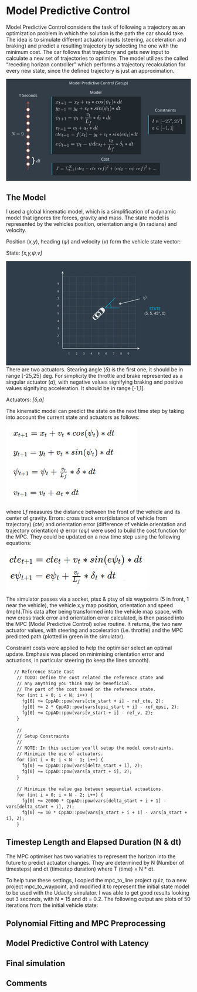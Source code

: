 
# Model Predictive Control
Model Predictive Control considers the task of following a trajectory as an optimization problem in which the solution is the path the car should take. The idea is to simulate different actuator inputs (steering, acceleration and braking) and predict a resulting trajectory by selecting the one with the minimum cost. The car follows that trajectory and gets new input to calculate a new set of trajectories to optimize. The model utilizes the called “receding horizon controller” which performs a trajectory recalculation for every new state, since the defined trajectory is just an approximation.

![Image of MPC](images/mpc.png)

## The Model
I used a global kinematic model, which is a simplification of a dynamic model that ignores tire forces, gravity and mass.
The state model is represented by the vehicles position, orientation angle (in radians) and velocity.

Position (_x,y_), heading (_ψ_) and velocity (_v_) form the vehicle state vector:

State: _[x,y,ψ,v]_

![Image of The Model](images/themodel.png)
There are two actuators. Stearing angle (_δ_) is the first one, it should be in range [-25,25] deg. For simplicity the throttle and brake represented as a singular actuator (_a_), with negative values signifying braking and positive values signifying acceleration. It should be in range [-1,1].

Actuators: _[δ,a]_

The kinematic model can predict the state on the next time step by taking into account the current state and actuators as follows:

![Kinematic model](images/eq1.png)

where _Lf_ measures the distance between the front of the vehicle and its center of gravity. 
Errors: cross track error(distance of vehicle from trajectory) (_cte_) and orientation error (difference of vehicle orientation and trajectory orientation) _ψ_ error (_eψ_) were used to build the cost function for the MPC. They could be updated on a new time step using the following equations:

![Errors update model](images/eq2.png)

The simulator passes via a socket, ptsx & ptsy of six waypoints (5 in front, 1 near the vehicle), the vehicle x,y map position, orientation and speed (mph).This data after being transformed into the vehicle map space, with new cross track error and orientation error calculated, is then passed into the MPC (Model Predictive Control) solve routine. It returns, the two new actuator values, with steering and acceleration (i.e. throttle) and the MPC predicted path (plotted in green in the simulator).

Constraint costs were applied to help the optimiser select an optimal update. Emphasis was placed on minimising orientation error and actuations, in particular steering (to keep the lines smooth).

```   
   // Reference State Cost
    // TODO: Define the cost related the reference state and
    // any anything you think may be beneficial.
    // The part of the cost based on the reference state.
    for (int i = 0; i < N; i++) {
      fg[0] += CppAD::pow(vars[cte_start + i] - ref_cte, 2);
      fg[0] += 2 * CppAD::pow(vars[epsi_start + i] - ref_epsi, 2);
      fg[0] += CppAD::pow(vars[v_start + i] - ref_v, 2);
    }

    //
    // Setup Constraints
    //
    // NOTE: In this section you'll setup the model constraints.
    // Minimize the use of actuators.
    for (int i = 0; i < N - 1; i++) {
      fg[0] += CppAD::pow(vars[delta_start + i], 2);
      fg[0] += CppAD::pow(vars[a_start + i], 2);
    }

    // Minimize the value gap between sequential actuations.
    for (int i = 0; i < N - 2; i++) {
      fg[0] += 20000 * CppAD::pow(vars[delta_start + i + 1] - vars[delta_start + i], 2);
      fg[0] += 10 * CppAD::pow(vars[a_start + i + 1] - vars[a_start + i], 2);
    }
```

## Timestep Length and Elapsed Duration (N & dt)
The MPC optimiser has two variables to represent the horizon into the future to predict actuator changes. They are determined by N (Number of timesteps) and dt (timestep duration) where T (time) = N * dt.

To help tune these settings, I copied the mpc_to_line project quiz, to a new project mpc_to_waypoint, and modified it to represent the initial state model to be used with the Udacity simulator. I was able to get good results looking out 3 seconds, with N = 15 and dt = 0.2. The following output are plots of 50 iterations from the initial vehicle state:


## Polynomial Fitting and MPC Preprocessing




## Model Predictive Control with Latency



## Final simulation





## Comments 
